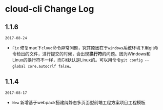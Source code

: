 # cloud-cli Change Log

## 1.1.6

`2017-08-24`

- `Fix` 修复mac下`cloud`命令异常问题，究其原因在于`windows`系统环境下用git命令检出的文件，进行提交的时候，会出现**换行符**的问题。因为Windows和Linux的换行符不一样，而Git默认是Linux的。可以用命令`git config --global core.autocrlf false`。

## 1.1.4

`2017-08-17`

- `New` 新增基于webpack搭建纯静态多页面型前端工程方案项目工程模板

